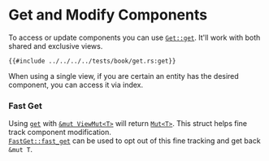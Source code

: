 # Get and Modify Components

To access or update components you can use [`Get::get`](https://docs.rs/shipyard/0.5.0/shipyard/trait.Get.html#tymethod.get). It'll work with both shared and exclusive views.

```rust, noplaypen
{{#include ../../../../tests/book/get.rs:get}}
```

When using a single view, if you are certain an entity has the desired component, you can access it via index.

### Fast Get

Using [`get`](https://docs.rs/shipyard/0.5.0/shipyard/trait.Get.html#tymethod.get) with [`&mut ViewMut<T>`](https://docs.rs/shipyard/0.5.0/shipyard/struct.ViewMut.html) will return [`Mut<T>`](https://docs.rs/shipyard/0.5.0/shipyard/struct.Mut.html). This struct helps fine track component modification.  
[`FastGet::fast_get`](https://docs.rs/shipyard/0.5.0/shipyard/trait.FastGet.html#tymethod.fast_get) can be used to opt out of this fine tracking and get back `&mut T`.
